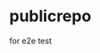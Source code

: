 # publicrepo
for e2e test



































































































































































































































































































































































































































































































































































































































































































































































































































































































































































































































































































































































































































































































































































































































































































































































































































































